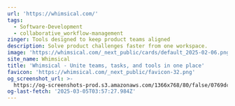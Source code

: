 ```yaml
---
url: 'https://whimsical.com/'
tags:
  - Software-Development
  - collaborative_workflow-management
zinger: Tools designed to keep product teams aligned
description: Solve product challenges faster from one workspace.
image: 'https://whimsical.com/_next_public/cards/default_2025-02-06.png'
site_name: Whimsical
title: 'Whimsical - Unite teams, tasks, and tools in one place'
favicon: 'https://whimsical.com/_next_public/favicon-32.png'
og_screenshot_url: >-
  https://og-screenshots-prod.s3.amazonaws.com/1366x768/80/false/0769dc5c4e2edfc6d1a069ecb08bfe8e77d39c85cb75cf723a4b3ec5047857dc.jpeg
og-last-fetch: '2025-03-05T03:57:27.984Z'
---
```


